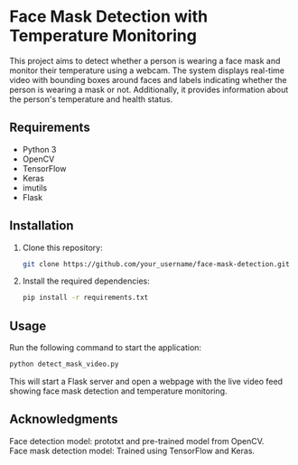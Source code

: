 # Face Mask Detection with Temperature Monitoring

This project aims to detect whether a person is wearing a face mask and monitor their temperature using a webcam. The system displays real-time video with bounding boxes around faces and labels indicating whether the person is wearing a mask or not. Additionally, it provides information about the person's temperature and health status.

## Requirements
- Python 3
- OpenCV
- TensorFlow
- Keras
- imutils
- Flask

## Installation
1. Clone this repository:
    ```bash
    git clone https://github.com/your_username/face-mask-detection.git
    ```
2. Install the required dependencies:
    ```bash
    pip install -r requirements.txt
    ```

## Usage
Run the following command to start the application:
```bash
python detect_mask_video.py
```
This will start a Flask server and open a webpage with the live video feed showing face mask detection and temperature monitoring.

## Acknowledgments
Face detection model: prototxt and pre-trained model from OpenCV.  
Face mask detection model: Trained using TensorFlow and Keras.
